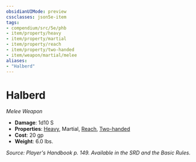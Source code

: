 ```yaml
---
obsidianUIMode: preview
cssclasses: json5e-item
tags:
- compendium/src/5e/phb
- item/property/heavy
- item/property/martial
- item/property/reach
- item/property/two-handed
- item/weapon/martial/melee
aliases: 
- "Halberd"
---
```

# Halberd
*Melee Weapon*  

- **Damage**: 1d10 S
- **Properties**: [Heavy](_item-properties.md#Heavy), Martial, [Reach](_item-properties.md#Reach), [Two-handed](_item-properties.md#Two-handed)
- **Cost**: 20 gp
- **Weight**: 6.0 lbs.

*Source: Player's Handbook p. 149. Available in the SRD and the Basic Rules.*